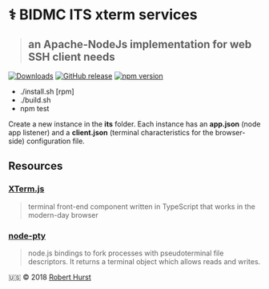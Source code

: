 # ⚕️ BIDMC ITS xterm services

> ## an Apache-NodeJs implementation for web SSH client needs

[![Downloads](https://img.shields.io/npm/dy/dankdomain.svg)](https://www.npmjs.com/package/bidmc-its-xterm)
[![GitHub release](https://img.shields.io/github/release/theflyingape/bidmc-its-xterm.svg)](https://github.com/theflyingape/bidmc-its-xterm/releases) [![npm version](https://badge.fury.io/js/bidmc-its-xterm.svg)](https://www.npmjs.com/package/bidmc-its-xterm)

- ./install.sh [rpm]
- ./build.sh
- npm test

Create a new instance in the **its** folder. Each instance has an **app.json**
(node app listener) and a **client.json** (terminal characteristics for the
browser-side) configuration file.

## Resources

### [XTerm.js](https://xtermjs.org)

> terminal front-end component written in TypeScript that works in the
modern-day browser

### [node-pty](https://www.npmjs.com/package/node-pty)

> node.js bindings to fork processes with pseudoterminal file descriptors. It
returns a terminal object which allows reads and writes.

:us: :copyright: 2018 [Robert Hurst](https://www.linkedin.com/in/roberthurstrius/)
